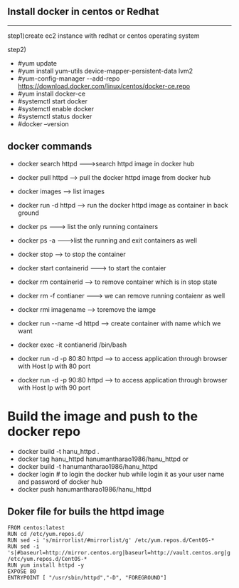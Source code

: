 ## Install docker in centos or Redhat
------
step1)create ec2 instance with redhat or centos operating system

step2)
- #yum update
- #yum install yum-utils device-mapper-persistent-data lvm2
- #yum-config-manager --add-repo      https://download.docker.com/linux/centos/docker-ce.repo
- #yum install docker-ce
- #systemctl start docker
- #systemctl enable docker
- #systemctl status docker
- #docker –version


## docker commands
- docker search httpd --->search httpd image in docker hub
- docker pull httpd    --> pull the docker httpd image from docker hub
- docker images  --> list images
- docker run -d httpd  --> run the docker httpd  image as container in back ground
- docker ps ---> list the only running containers
- docker ps -a --->list the running and exit containers as well
- docker stop <containerid>  --> to stop the container
- docker start containerid   ---> to start the contaier
- docker rm containerid  --> to remove container which is in stop state
- docker rm -f contianer  --->  we can remove running contaienr as well
- docker rmi imagename  --> toremove the iamge
- docker run --name <contianername> -d httpd  --> create container with name which we want
- docker exec -it contianerid /bin/bash
- docker run -d -p 80:80 httpd  --> to access application through browser with Host Ip with 80 port

- docker run -d -p 90:80 httpd  --> to access application through browser with Host Ip with 90 port


# Build the image and push to the docker repo
- docker build -t hanu_httpd .
- docker tag hanu_httpd  hanumantharao1986/hanu_httpd
or 
- docker build -t hanumantharao1986/hanu_httpd
- docker login  # to login the docker hub while login it as your user name and password of docker hub
- docker push hanumantharao1986/hanu_httpd

## Doker file for  buils the httpd image
```
FROM centos:latest
RUN cd /etc/yum.repos.d/
RUN sed -i 's/mirrorlist/#mirrorlist/g' /etc/yum.repos.d/CentOS-*
RUN sed -i 's|#baseurl=http://mirror.centos.org|baseurl=http://vault.centos.org|g' /etc/yum.repos.d/CentOS-*
RUN yum install httpd -y
EXPOSE 80
ENTRYPOINT [ "/usr/sbin/httpd","-D", "FOREGROUND"]
```


